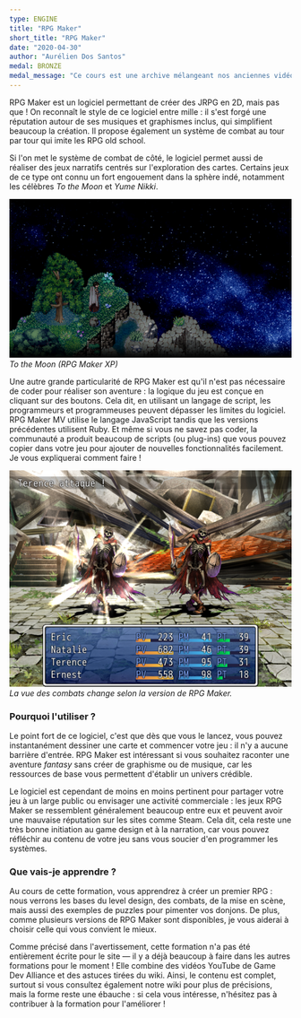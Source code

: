 ```yaml
---
type: ENGINE
title: "RPG Maker"
short_title: "RPG Maker"
date: "2020-04-30"
author: "Aurélien Dos Santos"
medal: BRONZE
medal_message: "Ce cours est une archive mélangeant nos anciennes vidéos et des extraits du wiki pour former un ensemble complet. Étant un contenu unique en français, nous le conservons dans cet état imparfait, bien qu'une réécriture de certaines sections serait préférable. [Participer](https://github.com/gamedevalliance/fairedesjeux.fr/issues/28)"
---
```


RPG Maker est un logiciel permettant de créer des JRPG en 2D, mais pas que ! On reconnaît le style de ce logiciel entre mille : il s'est forgé une réputation autour de ses musiques et graphismes inclus, qui simplifient beaucoup la création. Il propose également un système de combat au tour par tour qui imite les RPG old school.

Si l'on met le système de combat de côté, le logiciel permet aussi de réaliser des jeux narratifs centrés sur l'exploration des cartes. Certains jeux de ce type ont connu un fort engouement dans la sphère indé, notamment les célèbres *To the Moon* et *Yume Nikki*.

![Screenshot de To the Moon](./to-the-moon.png)
*To the Moon (RPG Maker XP)*

Une autre grande particularité de RPG Maker est qu'il n'est pas nécessaire de coder pour réaliser son aventure : la logique du jeu est conçue en cliquant sur des boutons. Cela dit, en utilisant un langage de script, les programmeurs et programmeuses peuvent dépasser les limites du logiciel. RPG Maker MV utilise le langage JavaScript tandis que les versions précédentes utilisent Ruby. Et même si vous ne savez pas coder, la communauté a produit beaucoup de scripts (ou plug-ins) que vous pouvez copier dans votre jeu pour ajouter de nouvelles fonctionnalités facilement. Je vous expliquerai comment faire !

![Combat en vue de face](./combat-vx-ace.png)
*La vue des combats change selon la version de RPG Maker.*

### Pourquoi l'utiliser ?

Le point fort de ce logiciel, c'est que dès que vous le lancez, vous pouvez instantanément dessiner une carte et commencer votre jeu : il n'y a aucune barrière d'entrée. RPG Maker est intéressant si vous souhaitez raconter une aventure *fantasy* sans créer de graphisme ou de musique, car les ressources de base vous permettent d'établir un univers crédible.

Le logiciel est cependant de moins en moins pertinent pour partager votre jeu à un large public ou envisager une activité commerciale : les jeux RPG Maker se ressemblent généralement beaucoup entre eux et peuvent avoir une mauvaise réputation sur les sites comme Steam. Cela dit, cela reste une très bonne initiation au game design et à la narration, car vous pouvez réfléchir au contenu de votre jeu sans vous soucier d'en programmer les systèmes.

### Que vais-je apprendre ?

Au cours de cette formation, vous apprendrez à créer un premier RPG : nous verrons les bases du level design, des combats, de la mise en scène, mais aussi des exemples de puzzles pour pimenter vos donjons. De plus, comme plusieurs versions de RPG Maker sont disponibles, je vous aiderai à choisir celle qui vous convient le mieux.

Comme précisé dans l'avertissement, cette formation n'a pas été entièrement écrite pour le site — il y a déjà beaucoup à faire dans les autres formations pour le moment ! Elle combine des vidéos YouTube de Game Dev Alliance et des astuces tirées du wiki. Ainsi, le contenu est complet, surtout si vous consultez également notre wiki pour plus de précisions, mais la forme reste une ébauche : si cela vous intéresse, n'hésitez pas à contribuer à la formation pour l'améliorer !
